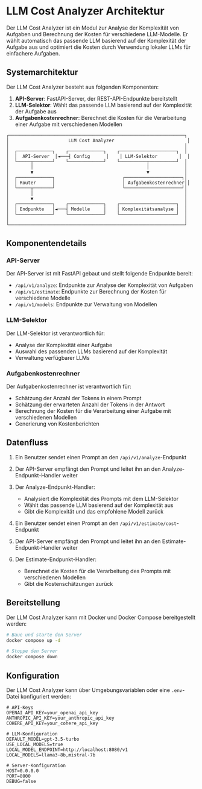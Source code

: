 # LLM Cost Analyzer Architektur

Der LLM Cost Analyzer ist ein Modul zur Analyse der Komplexität von Aufgaben und Berechnung der Kosten für verschiedene LLM-Modelle. Er wählt automatisch das passende LLM basierend auf der Komplexität der Aufgabe aus und optimiert die Kosten durch Verwendung lokaler LLMs für einfachere Aufgaben.

## Systemarchitektur

Der LLM Cost Analyzer besteht aus folgenden Komponenten:

1. **API-Server**: FastAPI-Server, der REST-API-Endpunkte bereitstellt
2. **LLM-Selektor**: Wählt das passende LLM basierend auf der Komplexität der Aufgabe aus
3. **Aufgabenkostenrechner**: Berechnet die Kosten für die Verarbeitung einer Aufgabe mit verschiedenen Modellen

```
┌─────────────────────────────────────────────────────────────────┐
│                      LLM Cost Analyzer                           │
│                                                                 │
│  ┌─────────────┐    ┌─────────────┐    ┌─────────────────────┐  │
│  │  API-Server  │◄───┤ Config      │    │ LLM-Selektor        │  │
│  └─────┬───────┘    └─────────────┘    └──────────┬──────────┘  │
│        │                                          │             │
│        ▼                                          ▼             │
│  ┌─────────────┐                         ┌─────────────────────┐│
│  │ Router      │                         │ Aufgabenkostenrechner││
│  └─────┬───────┘                         └─────────────────────┘│
│        │                                                        │
│        ▼                                                        │
│  ┌─────────────┐    ┌─────────────┐    ┌─────────────────────┐  │
│  │ Endpunkte   │◄───┤ Modelle     │    │ Komplexitätsanalyse │  │
│  └─────────────┘    └─────────────┘    └─────────────────────┘  │
│                                                                 │
└─────────────────────────────────────────────────────────────────┘
```

## Komponentendetails

### API-Server

Der API-Server ist mit FastAPI gebaut und stellt folgende Endpunkte bereit:

- `/api/v1/analyze`: Endpunkte zur Analyse der Komplexität von Aufgaben
- `/api/v1/estimate`: Endpunkte zur Berechnung der Kosten für verschiedene Modelle
- `/api/v1/models`: Endpunkte zur Verwaltung von Modellen

### LLM-Selektor

Der LLM-Selektor ist verantwortlich für:

- Analyse der Komplexität einer Aufgabe
- Auswahl des passenden LLMs basierend auf der Komplexität
- Verwaltung verfügbarer LLMs

### Aufgabenkostenrechner

Der Aufgabenkostenrechner ist verantwortlich für:

- Schätzung der Anzahl der Tokens in einem Prompt
- Schätzung der erwarteten Anzahl der Tokens in der Antwort
- Berechnung der Kosten für die Verarbeitung einer Aufgabe mit verschiedenen Modellen
- Generierung von Kostenberichten

## Datenfluss

1. Ein Benutzer sendet einen Prompt an den `/api/v1/analyze`-Endpunkt
2. Der API-Server empfängt den Prompt und leitet ihn an den Analyze-Endpunkt-Handler weiter
3. Der Analyze-Endpunkt-Handler:
   - Analysiert die Komplexität des Prompts mit dem LLM-Selektor
   - Wählt das passende LLM basierend auf der Komplexität aus
   - Gibt die Komplexität und das empfohlene Modell zurück

4. Ein Benutzer sendet einen Prompt an den `/api/v1/estimate/cost`-Endpunkt
5. Der API-Server empfängt den Prompt und leitet ihn an den Estimate-Endpunkt-Handler weiter
6. Der Estimate-Endpunkt-Handler:
   - Berechnet die Kosten für die Verarbeitung des Prompts mit verschiedenen Modellen
   - Gibt die Kostenschätzungen zurück

## Bereitstellung

Der LLM Cost Analyzer kann mit Docker und Docker Compose bereitgestellt werden:

```bash
# Baue und starte den Server
docker compose up -d

# Stoppe den Server
docker compose down
```

## Konfiguration

Der LLM Cost Analyzer kann über Umgebungsvariablen oder eine `.env`-Datei konfiguriert werden:

```
# API-Keys
OPENAI_API_KEY=your_openai_api_key
ANTHROPIC_API_KEY=your_anthropic_api_key
COHERE_API_KEY=your_cohere_api_key

# LLM-Konfiguration
DEFAULT_MODEL=gpt-3.5-turbo
USE_LOCAL_MODELS=true
LOCAL_MODEL_ENDPOINT=http://localhost:8080/v1
LOCAL_MODELS=llama3-8b,mistral-7b

# Server-Konfiguration
HOST=0.0.0.0
PORT=8000
DEBUG=false
```